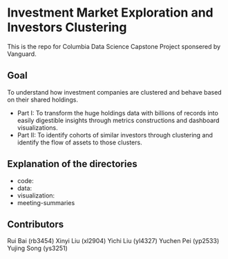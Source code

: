 # Investment Market Exploration and Investors Clustering 

This is the repo for Columbia Data Science Capstone Project sponsered by Vanguard.

## Goal

To understand how investment companies are clustered and behave based on their shared holdings. 
* Part I: To transform the huge holdings data with billions of records into easily digestible insights through metrics constructions and dashboard visualizations. 
* Part II: To identify cohorts of similar investors through clustering and identify the flow of assets to those clusters.


## Explanation of the directories
* code: 
* data: 
* visualization: 
* meeting-summaries


## Contributors

Rui Bai (rb3454)
Xinyi Liu (xl2904)
Yichi Liu (yl4327)
Yuchen Pei (yp2533)
Yujing Song (ys3251)
